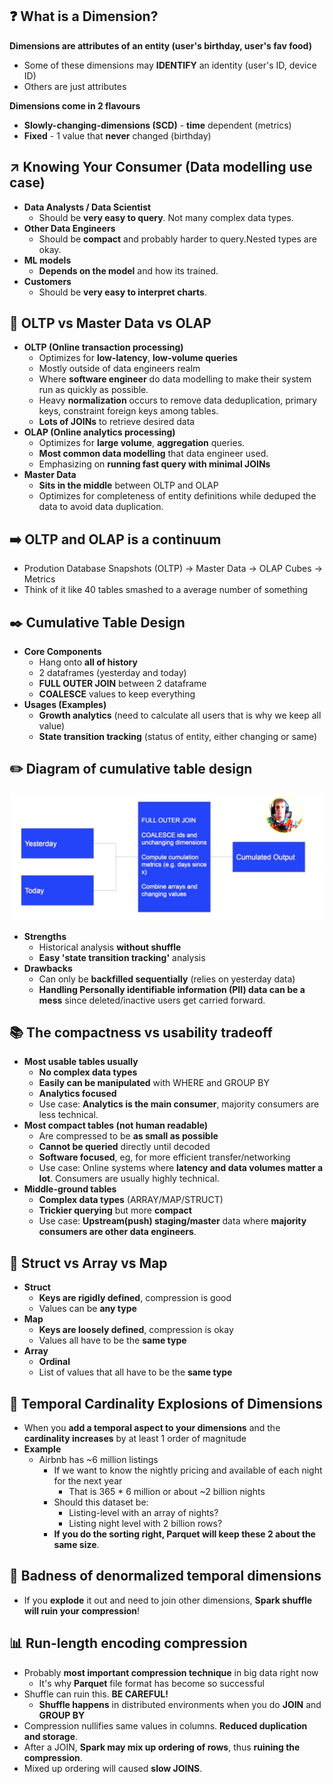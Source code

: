 ## :question: What is a Dimension?

**Dimensions are attributes of an entity (user's birthday, user's fav food)**
- Some of these dimensions may **IDENTIFY** an identity (user's ID, device ID)
- Others are just attributes

**Dimensions come in 2 flavours**
- **Slowly-changing-dimensions (SCD)** - **time** dependent (metrics)
- **Fixed** - 1 value that **never** changed (birthday)

## **:arrow_upper_right: Knowing Your Consumer (Data modelling use case)**
- **Data Analysts / Data Scientist**
    * Should be **very easy to query**. Not many complex data types.
- **Other Data Engineers**
    * Should be **compact** and probably harder to query.Nested types are okay.
- **ML models**
    * **Depends on the model** and how its trained.
- **Customers**
    * Should be **very easy to interpret charts**.

## **:paperclip: OLTP vs Master Data vs OLAP**
- **OLTP (Online transaction processing)**
    * Optimizes for **low-latency**, **low-volume queries**
    * Mostly outside of data engineers realm
    * Where **software engineer** do data modelling to make their system run as quickly as possible.
    * Heavy **normalization** occurs to remove data deduplication, primary keys, constraint foreign keys among tables.
    * **Lots of JOINs** to retrieve desired data
- **OLAP (Online analytics processing)**
    * Optimizes for **large volume**, **aggregation** queries.
    * **Most common data modelling** that data engineer used.
    * Emphasizing on **running fast query with minimal JOINs**
- **Master Data**
    * **Sits in the middle** between OLTP and OLAP
    * Optimizes for completeness of entity definitions while deduped the data to avoid data duplication.

## **:arrow_right: OLTP and OLAP is a continuum**
- Prodution Database Snapshots (OLTP) -> Master Data -> OLAP Cubes -> Metrics
- Think of it like 40 tables smashed to a average number of something

## **:black_nib: Cumulative Table Design**
- **Core Components**
    * Hang onto **all of history**
    * 2 dataframes (yesterday and today)
    * **FULL OUTER JOIN** between 2 dataframe
    * **COALESCE** values to keep everything
- **Usages (Examples)**
    * **Growth analytics** (need to calculate all users that is why we keep all value)
    * **State transition tracking** (status of entity, either changing or same)

## **:pencil2: Diagram of cumulative table design**
![alt text](assets/image.png)

- **Strengths**
    * Historical analysis **without shuffle**
    * **Easy 'state transition tracking'** analysis
- **Drawbacks**
    * Can only be **backfilled sequentially** (relies on yesterday data)
    * **Handling Personally identifiable information (PII) data can be a mess** since deleted/inactive users get carried forward.

## **:books: The compactness vs usability tradeoff**
- **Most usable tables usually**
    * **No complex data types**
    * **Easily can be manipulated** with WHERE and GROUP BY
    * **Analytics focused**
    * Use case: **Analytics is the main consumer**, majority consumers are less technical.
- **Most compact tables (not human readable)**
    * Are compressed to be **as small as possible**
    * **Cannot be queried** directly until decoded
    * **Software focused**, eg, for more efficient transfer/networking
    * Use case: Online systems where **latency and data volumes matter a lot**. Consumers are usually highly technical.
- **Middle-ground tables**
    * **Complex data types** (ARRAY/MAP/STRUCT)
    * **Trickier querying** but more **compact**
    * Use case: **Upstream(push) staging/master** data where **majority consumers are other data engineers**.

## **:notebook: Struct vs Array vs Map**
- **Struct**
    * **Keys are rigidly defined**, compression is good
    * Values can be **any type**
- **Map**
    * **Keys are loosely defined**, compression is okay
    * Values all have to be the **same type**
- **Array**
    * **Ordinal**
    * List of values that all have to be the **same type**

## **:hammer: Temporal Cardinality Explosions of Dimensions**
- When you **add a temporal aspect to your dimensions** and the **cardinality increases** by at least 1 order of magnitude
- **Example**
    * Airbnb has ~6 million listings
        - If we want to know the nightly pricing and available of each night for the next year
            * That is 365 * 6 million or about ~2 billion nights
        - Should this dataset be:
            * Listing-level with an array of nights?
            * Listing night level with 2 billion rows?
        - **If you do the sorting right, Parquet will keep these 2 about the same size**.

## **:no_entry_sign: Badness of denormalized temporal dimensions**
- If you **explode** it out and need to join other dimensions, **Spark shuffle will ruin your compression**!

## **:bar_chart: Run-length encoding compression**
- Probably **most important compression technique** in big data right now
    * It's why **Parquet** file format has become so successful
- Shuffle can ruin this. **BE CAREFUL!**
    * **Shuffle happens** in distributed environments when you do **JOIN** and **GROUP BY**
- Compression nullifies same values in columns. **Reduced duplication and storage**.
- After a JOIN, **Spark may mix up ordering of rows**, thus **ruining the compression**.
- Mixed up ordering will caused **slow JOINS**.